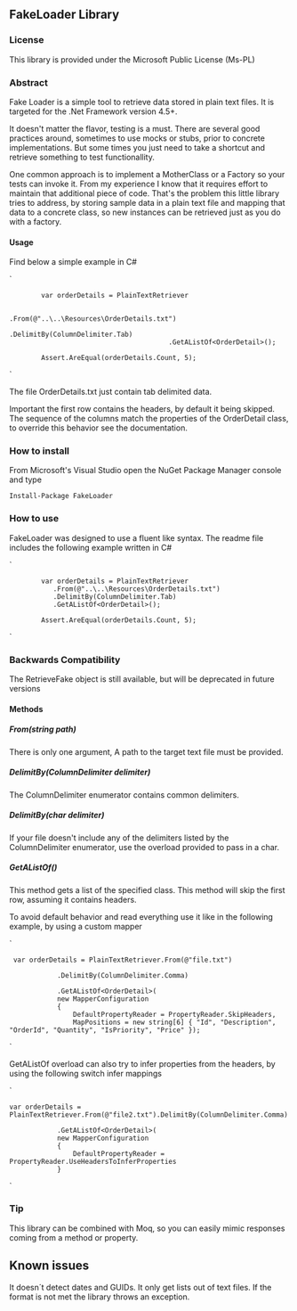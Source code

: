 ## FakeLoader Library
### License

This library is provided under the Microsoft Public License (Ms-PL)

### Abstract

Fake Loader is a simple tool to retrieve data stored in plain text files. It is targeted for the .Net Framework version 4.5+.

It doesn't matter the flavor, testing is a must. There are several good practices around, sometimes to use mocks or stubs, prior to concrete implementations. But some times you just need to take a shortcut and retrieve something to test functionallity.

One common approach is to implement a MotherClass or a Factory so your tests
can invoke it. From my experience I know that it requires effort to maintain that additional piece of code. That's the problem this little library tries to address,
by storing sample data in a plain text file and mapping that data to a concrete class, so new instances can be retrieved just as you do with a factory.

#### Usage

Find below a simple example in C#

`

            var orderDetails = PlainTextRetriever
            
                                            .From(@"..\..\Resources\OrderDetails.txt")
                                            .DelimitBy(ColumnDelimiter.Tab)
                                            .GetAListOf<OrderDetail>();
                                               
            Assert.AreEqual(orderDetails.Count, 5);
`

The file OrderDetails.txt just contain tab delimited data.

Important the first row contains the headers, by default it being skipped. The sequence of the columns match the properties of the OrderDetail class, to override this behavior see the documentation.

### How to install

From Microsoft's Visual Studio open the NuGet Package Manager console and type

`
Install-Package FakeLoader
`

### How to use

FakeLoader was designed to use a fluent like syntax. The readme file includes the following example written in C#

`

            var orderDetails = PlainTextRetriever            
               .From(@"..\..\Resources\OrderDetails.txt")
               .DelimitBy(ColumnDelimiter.Tab)
               .GetAListOf<OrderDetail>();
                                               
            Assert.AreEqual(orderDetails.Count, 5);
`

### Backwards Compatibility

The RetrieveFake object is still available, but will be deprecated in future versions
#### Methods
##### From(string path)
There is only one argument, A path to the target text file must be provided.
##### DelimitBy(ColumnDelimiter delimiter)
The ColumnDelimiter enumerator contains common delimiters.
##### DelimitBy(char delimiter)
If your file doesn't include any of the delimiters listed by the ColumnDelimiter enumerator, use the
overload provided to pass in a char.
##### GetAListOf<T>()
This method gets a list of the specified class. This method will skip the first row, assuming it contains headers.

To avoid default behavior and read everything use it like in the following example, by using a custom mapper

`

     var orderDetails = PlainTextRetriever.From(@"file.txt")

                .DelimitBy(ColumnDelimiter.Comma)

                .GetAListOf<OrderDetail>(
                new MapperConfiguration
                {
                    DefaultPropertyReader = PropertyReader.SkipHeaders,
                    MapPositions = new string[6] { "Id", "Description", "OrderId", "Quantity", "IsPriority", "Price" });
`

GetAListOf overload can also try to infer properties from the headers, by using the following switch infer mappings

`

    var orderDetails = PlainTextRetriever.From(@"file2.txt").DelimitBy(ColumnDelimiter.Comma)

                .GetAListOf<OrderDetail>(
                new MapperConfiguration
                {
                    DefaultPropertyReader = PropertyReader.UseHeadersToInferProperties
                }
`

### Tip
This library can be combined with Moq, so you can easily mimic responses coming from a method or property.

## Known issues
It doesn´t detect dates and GUIDs. It only get lists out of text files. If the format is not met the library throws an exception.

